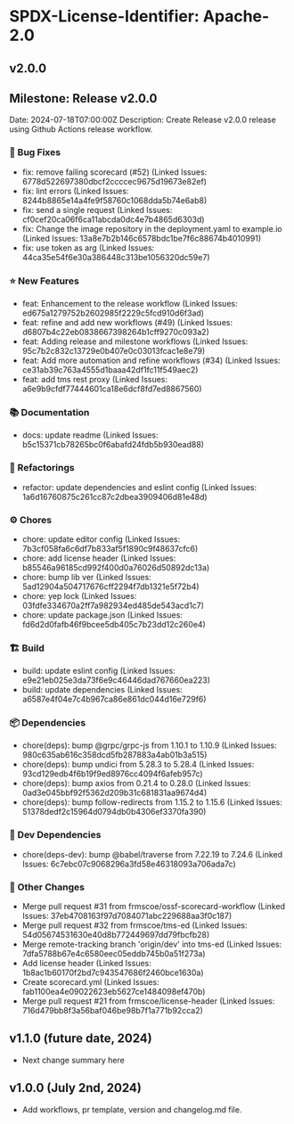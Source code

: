 # SPDX-License-Identifier: Apache-2.0

## v2.0.0

## Milestone: Release v2.0.0
Date: 2024-07-18T07:00:00Z
Description: Create Release v2.0.0 release using Github Actions release workflow.

### 🐞 Bug Fixes

- fix: remove failing scorecard (#52) (Linked Issues: 6778d522697380dbcf2ccccec9675d19673e82ef)
- fix: lint errors (Linked Issues: 8244b8865e14a4fe9f58760c1068dda5b74e6ab8)
- fix: send a single request (Linked Issues: cf0cef20ca06f6ca11abcda0dc4e7b4865d6303d)
- fix: Change the image repository in the deployment.yaml to example.io (Linked Issues: 13a8e7b2b146c6578bdc1be7f6c88674b4010991)
- fix: use token as arg (Linked Issues: 44ca35e54f6e30a386448c313be1056320dc59e7)

### ⭐️ New Features

- feat: Enhancement to the release workflow (Linked Issues: ed675a1279752b2602985f2229c5fcd910d6f3ad)
- feat: refine and add new workflows (#49) (Linked Issues: d6807b4c22eb0838667398264b1cff9270c093a2)
- feat: Adding release and milestone workflows (Linked Issues: 95c7b2c832c13729e0b407e0c03013fcac1e8e79)
- feat: Add more automation and refine workflows (#34) (Linked Issues: ce31ab39c763a4555d1baaa42df1fc11f549aec2)
- feat: add tms rest proxy (Linked Issues: a6e9b9cfdf77444601ca18e6dcf8fd7ed8867560)

### 📚 Documentation

- docs: update readme (Linked Issues: b5c15371cb78265bc0f6abafd24fdb5b930ead88)

### 🔨 Refactorings

- refactor: update dependencies and eslint config (Linked Issues: 1a6d16760875c261cc87c2dbea3909406d81e48d)

### ⚙️ Chores

- chore: update editor config (Linked Issues: 7b3cf058fa6c6df7b833af5f1890c9f48637cfc6)
- chore: add license header (Linked Issues: b85546a96185cd992f400d0a76026d50892dc13a)
- chore: bump lib ver (Linked Issues: 5ad12904a504717676cff2294f7db1321e5f72b4)
- chore: yep lock (Linked Issues: 03fdfe334670a2ff7a982934ed485de543acd1c7)
- chore: update package.json (Linked Issues: fd6d2d0fafb46f9bcee5db405c7b23dd12c260e4)

### 🏗️ Build

- build: update eslint config (Linked Issues: e9e21eb025e3da73f6e9c46446dad767660ea223)
- build: update dependencies (Linked Issues: a6587e4f04e7c4b967ca86e861dc044d16e729f6)

### 📦 Dependencies

- chore(deps): bump @grpc/grpc-js from 1.10.1 to 1.10.9 (Linked Issues: 980c635ab616c358dcd5fb287883a4ab01b3a515)
- chore(deps): bump undici from 5.28.3 to 5.28.4 (Linked Issues: 93cd129edb4f6b19f9ed8976cc4094f6afeb957c)
- chore(deps): bump axios from 0.21.4 to 0.28.0 (Linked Issues: 0ad3e045bbf92f5362d209b31c681831aa9674d4)
- chore(deps): bump follow-redirects from 1.15.2 to 1.15.6 (Linked Issues: 51378dedf2c15964d0794db0b4306ef3370fa390)

### 🔧 Dev Dependencies

- chore(deps-dev): bump @babel/traverse from 7.22.19 to 7.24.6 (Linked Issues: 6c7ebc07c9068296a3fd58e46318093a706ada7c)

### 📝 Other Changes

- Merge pull request #31 from frmscoe/ossf-scorecard-workflow (Linked Issues: 37eb4708163f97d7084071abc229688aa3f0c187)
- Merge pull request #32 from frmscoe/tms-ed (Linked Issues: 54d05674531630e40d8b772449697dd79fbcfb28)
- Merge remote-tracking branch 'origin/dev' into tms-ed (Linked Issues: 7dfa5788b67e4c6580eec05eddb745b0a51f273a)
- Add license header (Linked Issues: 1b8ac1b60170f2bd7c943547686f2460bce1630a)
- Create scorecard.yml (Linked Issues: fab1100ea4e09022623eb5627ce1484098ef470b)
- Merge pull request #21 from frmscoe/license-header (Linked Issues: 716d479bb8f3a56baf046be98b7f1a771b92cca2)

## v1.1.0 (future date, 2024)

* Next change summary here

## v1.0.0 (July 2nd, 2024)

* Add workflows, pr template, version and changelog.md file.
